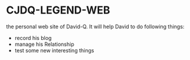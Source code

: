 CJDQ-LEGEND-WEB
=========

the personal web site of David-Q. It will help David to do following things:

  - record his blog
  - manage his Relationship
  - test some new interesting things

